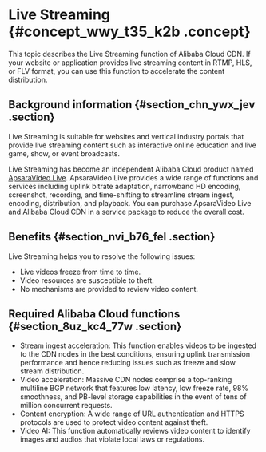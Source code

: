 # Live Streaming {#concept_wwy_t35_k2b .concept}

This topic describes the Live Streaming function of Alibaba Cloud CDN. If your website or application provides live streaming content in RTMP, HLS, or FLV format, you can use this function to accelerate the content distribution.

## Background information {#section_chn_ywx_jev .section}

Live Streaming is suitable for websites and vertical industry portals that provide live streaming content such as interactive online education and live game, show, or event broadcasts.

Live Streaming has become an independent Alibaba Cloud product named [ApsaraVideo Live](https://www.alibabacloud.com/help/product/29949.htm?spm=a2c63.m28257.a1.45.76e95922w1a0n7). ApsaraVideo Live provides a wide range of functions and services including uplink bitrate adaptation, narrowband HD encoding, screenshot, recording, and time-shifting to streamline stream ingest, encoding, distribution, and playback. You can purchase ApsaraVideo Live and Alibaba Cloud CDN in a service package to reduce the overall cost.

## Benefits {#section_nvi_b76_fel .section}

Live Streaming helps you to resolve the following issues:

-   Live videos freeze from time to time.
-   Video resources are susceptible to theft.
-   No mechanisms are provided to review video content.

## Required Alibaba Cloud functions {#section_8uz_kc4_77w .section}

-   Stream ingest acceleration: This function enables videos to be ingested to the CDN nodes in the best conditions, ensuring uplink transmission performance and hence reducing issues such as freeze and slow stream distribution.
-   Video acceleration: Massive CDN nodes comprise a top-ranking multiline BGP network that features low latency, low freeze rate, 98% smoothness, and PB-level storage capabilities in the event of tens of million concurrent requests.
-   Content encryption: A wide range of URL authentication and HTTPS protocols are used to protect video content against theft.
-   Video AI: This function automatically reviews video content to identify images and audios that violate local laws or regulations.


